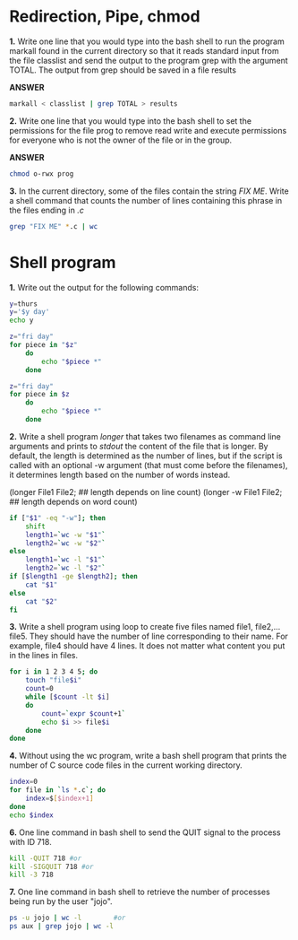 # Redirection, Pipe, chmod

**1.**  Write one line that you would type into the bash shell to run the program markall found in the current directory so that it reads standard input from the file classlist and send the output to the program grep with the argument TOTAL. The output from grep should be saved in a file results

**ANSWER**

```sh
markall < classlist | grep TOTAL > results
```

**2.** Write one line that you would type into the bash shell to set the permissions for the file prog to remove read write and execute permissions for everyone who is not the owner of the file or in the group.

**ANSWER**

```sh
chmod o-rwx prog
```

**3.** In the current directory, some of the files contain the string *FIX ME*. Write a shell command that counts the number of lines containing this phrase in the files ending in *.c*


```sh
grep "FIX ME" *.c | wc 
```



# Shell program

**1.**  Write out the output for the following commands:

```sh
y=thurs
y='$y day'
echo y
```

```sh
z="fri day"
for piece in "$z"
    do
        echo "$piece *"
    done
```
```sh
z="fri day"
for piece in $z
    do
        echo "$piece *"
    done
```


**2.**  Write a shell program *longer* that takes two filenames as command line arguments and prints to *stdout* the content of the file that is longer.  By default, the length is determined as the number of lines, but if the script is called with an optional -w argument (that must come before the filenames), it determines length based on the number of words instead.

(longer File1 File2; ## length depends on line count)
(longer -w File1 File2; ## length depends on word count)


```sh
if ["$1" -eq "-w"]; then
    shift
    length1=`wc -w "$1"`
    length2=`wc -w "$2"`
else
    length1=`wc -l "$1"`
    length2=`wc -l "$2"`
if [$length1 -ge $length2]; then
    cat "$1"
else
    cat "$2"
fi
```

**3.**  Write a shell program using loop to create five files named file1, file2,... file5. They should have the number of line corresponding to their name. For example, file4 should have 4 lines. It does not matter what content you put in the lines in files.

```sh
for i in 1 2 3 4 5; do
    touch "file$i"
    count=0
    while [$count -lt $i]
    do
        count=`expr $count+1`
        echo $i >> file$i
    done
done
```

**4.** Without using the wc program, write a bash shell program that prints the number of C source code files in the current working directory.

```sh
index=0
for file in `ls *.c`; do
    index=$[$index+1]
done
echo $index
``` 


**6.** One line command in bash shell to send the QUIT signal to the process with ID 718.

```sh
kill -QUIT 718 #or
kill -SIGQUIT 718 #or
kill -3 718
```

**7.** One line command in bash shell to retrieve the number of processes being run by the user "jojo".
```sh
ps -u jojo | wc -l        #or
ps aux | grep jojo | wc -l
```




